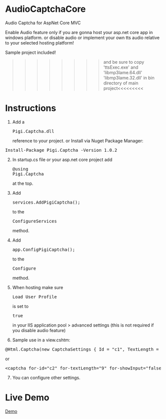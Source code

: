 # AudioCaptchaCore
Audio Captcha for AspNet Core MVC


Enable Audio feature only if you are gonna host your asp.net core app in windows platform. or disable audio or implement your own tts audio relative to your selected hosting platform!

Sample project included! 
>>>>>>>>and be sure to copy 'ttsExec.exe' and 'libmp3lame.64.dll' 'libmp3lame.32.dll' in bin directory of main project<<<<<<<<<
<h1>Instructions</h1>

1. Add a <pre>Pigi.Captcha.dll</pre> reference to your project.
or Install via Nuget Package Manager:
<pre>Install-Package Pigi.Captcha -Version 1.0.2</pre>

2. In startup.cs file or your asp.net core project add <pre>@using Pigi.Captcha</pre> at the top.

3. Add <pre>services.AddPigiCaptcha();</pre> to the <pre>ConfigureServices</pre> method.

4. Add <pre>app.ConfigPigiCaptcha();</pre> to the <pre>Configure</pre> method.

5. When hosting make sure <pre>Load User Profile</pre> is set to <pre>true</pre> in your IIS application pool > advanced settings (this is not required if you disable audio feature)

6. Sample use in a view.cshtm:

<pre>@Html.Captcha(new CaptchaSettings { Id = "c1", TextLength = 5 })</pre>
or

<pre>&lt;captcha for-id="c2" for-textLength="9" for-showInput="false" for-textStyle="TextStyle.Numeric"&gt;&lt;/captcha&gt;</pre>
7. You can configure other settings.

<h1>Live Demo</h1>

<a href="http://captcha.pigivc.ir" target="_blank" >Demo</a>

